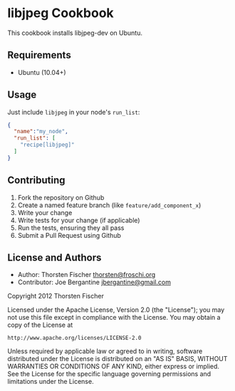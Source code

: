 libjpeg Cookbook
====================
This cookbook installs libjpeg-dev on Ubuntu.

Requirements
------------

- Ubuntu (10.04+)

Usage
-----
Just include `libjpeg` in your node's `run_list`:

```json
{
  "name":"my_node",
  "run_list": [
    "recipe[libjpeg]"
  ]
}
```

Contributing
------------
1. Fork the repository on Github
2. Create a named feature branch (like `feature/add_component_x`)
3. Write your change
4. Write tests for your change (if applicable)
5. Run the tests, ensuring they all pass
6. Submit a Pull Request using Github

License and Authors
-------------------
- Author: Thorsten Fischer <thorsten@froschi.org>
- Contributor: Joe Bergantine <jbergantine@gmail.com>

Copyright 2012 Thorsten Fischer

Licensed under the Apache License, Version 2.0 (the "License");
you may not use this file except in compliance with the License.
You may obtain a copy of the License at

    http://www.apache.org/licenses/LICENSE-2.0

Unless required by applicable law or agreed to in writing, software
distributed under the License is distributed on an "AS IS" BASIS,
WITHOUT WARRANTIES OR CONDITIONS OF ANY KIND, either express or implied.
See the License for the specific language governing permissions and
limitations under the License.
